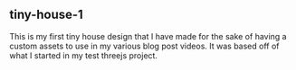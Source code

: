 ## tiny-house-1

This is my first tiny house design that I have made for the sake of having a custom assets to use in my various blog post videos. It was based off of what I started in my test threejs project.